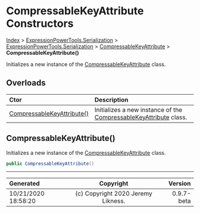 ﻿# CompressableKeyAttribute Constructors

[Index](../index.md) > [ExpressionPowerTools.Serialization](ExpressionPowerTools.Serialization.a.md) > [ExpressionPowerTools.Serialization](ExpressionPowerTools.Serialization.n.md) > [CompressableKeyAttribute](ExpressionPowerTools.Serialization.CompressableKeyAttribute.cs.md) > **CompressableKeyAttribute()**

Initializes a new instance of the [CompressableKeyAttribute](ExpressionPowerTools.Serialization.CompressableKeyAttribute.cs.md) class.

## Overloads

| Ctor | Description |
| :-- | :-- |
| [CompressableKeyAttribute()](#compressablekeyattribute) | Initializes a new instance of the [CompressableKeyAttribute](ExpressionPowerTools.Serialization.CompressableKeyAttribute.cs.md) class. |

## CompressableKeyAttribute()

Initializes a new instance of the [CompressableKeyAttribute](ExpressionPowerTools.Serialization.CompressableKeyAttribute.cs.md) class.

```csharp
public CompressableKeyAttribute()
```



---

| Generated | Copyright | Version |
| :-- | :-: | --: |
| 10/21/2020 18:58:20 | (c) Copyright 2020 Jeremy Likness. | 0.9.7-beta |
